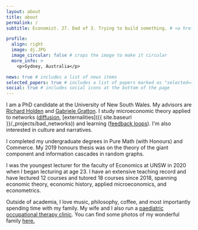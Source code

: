 ```yaml
---
layout: about
title: about
permalink: /
subtitle: Economist. 27. Dad of 3. Trying to build something. # <a href='https://www.unsw.edu.au/business/our-schools/economics/our-research/research-students'>UNSW Sydney</a>. 

profile:
  align: right
  image: dj.JPG
  image_circular: false # crops the image to make it circular
  more_info: >
    <p>Sydney, Australia</p>

news: true # includes a list of news items
selected_papers: true # includes a list of papers marked as "selected={true}"
social: true # includes social icons at the bottom of the page
---
```


I am a PhD candidate at the University of New South Wales. My advisors are [Richard Holden](https://richardholden.org/) and [Gabriele Gratton](https://gratton.org/). I study microeconomic theory applied to networks ([diffusion](projects/strategic_diffusion), [externalities]({{ site.baseurl }}/_projects/bad_networks)) and learning ([feedback loops](projects/learning_feedback)). I'm also interested in culture and narratives.

I completed my undergraduate degrees in Pure Math (with Honours) and Commerce. My 2019 honours thesis was on the theory of the giant component and information cascades in random graphs.

I was the youngest lecturer for the faculty of Economics at UNSW in 2020 when I began lecturing at age 23. I have an extensive teaching record and have lectured 12 courses and tutored 18 courses since 2018, spanning economic theory, economic history, applied microeconomics, and econometrics.

Outside of academia, I love music, philosophy, coffee, and most importantly spending time with my family. My wife and I also run a [paediatric occupational therapy clinic](https://www.bloom-ps.com.au/). You can find some photos of my wonderful family [here.](projects/family_photos)

<!-- ![Landscape Long Image](family_photo_2.jpeg)-->

<!-- Put your address / P.O. box / other info right below your picture. You can also disable any of these elements by editing `profile` property of the YAML header of your `_pages/about.md`. Edit `_bibliography/papers.bib` and Jekyll will render your [publications page](/al-folio/publications/) automatically.

Link to your social media connections, too. This theme is set up to use [Font Awesome icons](https://fontawesome.com/) and [Academicons](https://jpswalsh.github.io/academicons/), like the ones below. Add your Facebook, Twitter, LinkedIn, Google Scholar, or just disable all of them.-->